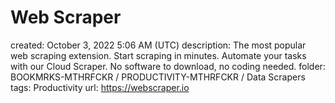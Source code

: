 # Web Scraper

created: October 3, 2022 5:06 AM (UTC)
description: The most popular web scraping extension. Start scraping in minutes. Automate your tasks with our Cloud Scraper. No software to download, no coding needed.
folder: BOOKMRKS-MTHRFCKR / PRODUCTIVITY-MTHRFCKR / Data Scrapers
tags: Productivity
url: https://webscraper.io
